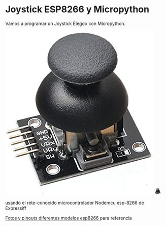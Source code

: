 # Joystick ESP8266 y Micropython 
Vamos a programar un Joystick Elegoo con Micropython.

![](Elegoo-joystick.jpg)
<img src=/Elegoo-joystick.jpg/ style=width:20px;height:20px>

usando el rete-conocido microcontrolador Nodemcu esp-8266 de Expressiff

<a href=https://randomnerdtutorials.com/esp8266-pinout-reference-gpios/>Fotos y pinouts diferentes modelos esp8266 </a> para referencia


